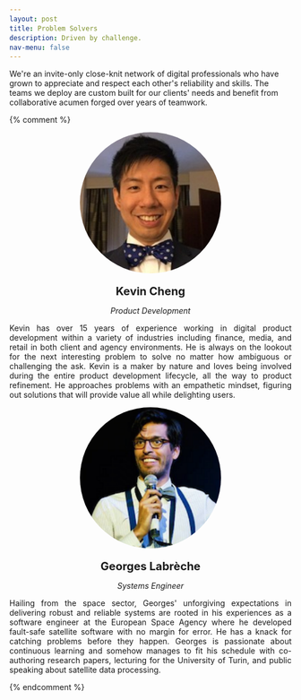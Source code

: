 ```yaml
---
layout: post
title: Problem Solvers
description: Driven by challenge.
nav-menu: false
---
```


We're an invite-only close-knit network of digital professionals who have grown to appreciate and respect each other's reliability and skills. The teams we deploy are custom built for our clients' needs and benefit from collaborative acumen forged over years of teamwork.

<!-- Content -->
<style>

img.rounded {
  border-radius: 50%;
  display: block;
  margin-left: auto;
  margin-right: auto;
  width: 50%;
}

div.profile{

}

p.name {
  font-weight: bold;
  font-size: 20px;
  text-align: center;
  margin-bottom: 0px;
}

p.title{
  font-style: italic;
  text-align: center;
  margin-bottom: 0px;
}

p.bio{
  text-align: justify;
}

</style>

{% comment %}
<div class="row">
  <div class="profile 6u 12u$(small)">
    <img class="rounded" src="/assets/images/profiles/kevin-cheng.jpg" alt="Kevin Cheng" />
    <p class="name">Kevin Cheng</p>
    <p class="title">Product Development</p>
    <p class="bio">Kevin has over 15 years of experience working in digital product development within a variety of industries including finance, media, and retail in both client and agency environments. He is always on the lookout for the next interesting problem to solve no matter how ambiguous or challenging the ask. Kevin is a maker by nature and loves being involved during the entire product development lifecycle, all the way to product refinement. He approaches problems with an empathetic mindset, figuring out solutions that will provide value all while delighting users.
    </p>
  </div>
  <div class="profile 6u$ 12u$(small)">
    <img class="rounded" src="/assets/images/profiles/georges-labreche.png" alt="Georges Labrèche" />
    <p class="name">Georges Labrèche</p>
    <p class="title">Systems Engineer</p>
    <p class="bio">Hailing from the space sector, Georges' unforgiving expectations in delivering robust and reliable systems are rooted in his experiences as a software engineer at the European Space Agency where he developed fault-safe satellite software with no margin for error. He has a knack for catching problems before they happen. Georges is passionate about continuous learning and somehow manages to fit his schedule with co-authoring research papers, lecturing for the University of Turin, and public speaking about satellite data processing.</p>
  </div>
</div>
{% endcomment %}
